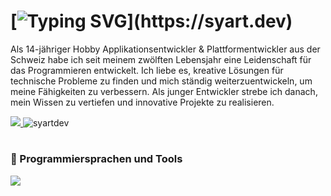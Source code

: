 # [![Typing SVG](https://readme-typing-svg.herokuapp.com?font=Fira+Code&weight=600&size=30&pause=1000&color=F7F7F7&random=false&width=435&lines=+Hallo!+%F0%9F%91%8B;Ich+bin+Syart!)](https://syart.dev)


Als 14-jähriger Hobby Applikationsentwickler & Plattformentwickler aus der Schweiz habe ich seit meinem zwölften Lebensjahr eine Leidenschaft für das Programmieren entwickelt. Ich liebe es, kreative Lösungen für technische Probleme zu finden und mich ständig weiterzuentwickeln, um meine Fähigkeiten zu verbessern. Als junger Entwickler strebe ich danach, mein Wissen zu vertiefen und innovative Projekte zu realisieren.

  <a href="https://syart.dev" target="_blank">
     <img src="https://img.shields.io/badge/Portfolio-FF5722?style=for-the-badge&logo=todoist&logoColor=white" target="_blank" /> 
  </a>
<a align="left"> <img src="https://komarev.com/ghpvc/?username=syartdev&label=Profile%20views&color=orange&style=flat" alt="syartdev" /> </a>
  
# 


  <h3>🧰 Programmiersprachen und Tools</h3>
<div style="display: flex;">
  <img src="https://skillicons.dev/icons?i=js,html,css,python,cpp,nodejs,pycharm,vscode,github,git,discord,gmail,windows">
</div>





